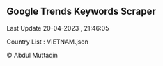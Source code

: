 

## Google Trends Keywords Scraper 
 
Last Update 20-04-2023 , 21:46:05

Country List :
VIETNAM.json



© Abdul Muttaqin 
